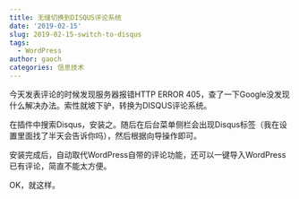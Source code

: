 ```yaml
---
title: 无缝切换到DISQUS评论系统
date: '2019-02-15'
slug: 2019-02-15-switch-to-disqus
tags:
  - WordPress
author: gaoch
categories: 信息技术
---
```



今天发表评论的时候发现服务器报错HTTP ERROR
405，查了一下Google没发现什么解决办法。索性就坡下驴，转换为DISQUS评论系统。

在插件中搜索Disqus，安装之。随后在后台菜单侧栏会出现Disqus标签（我在设置里面找了半天会告诉你吗），然后根据向导操作即可。

安装完成后，自动取代WordPress自带的评论功能，还可以一键导入WordPress已有评论，简直不能太方便。

OK，就这样。
